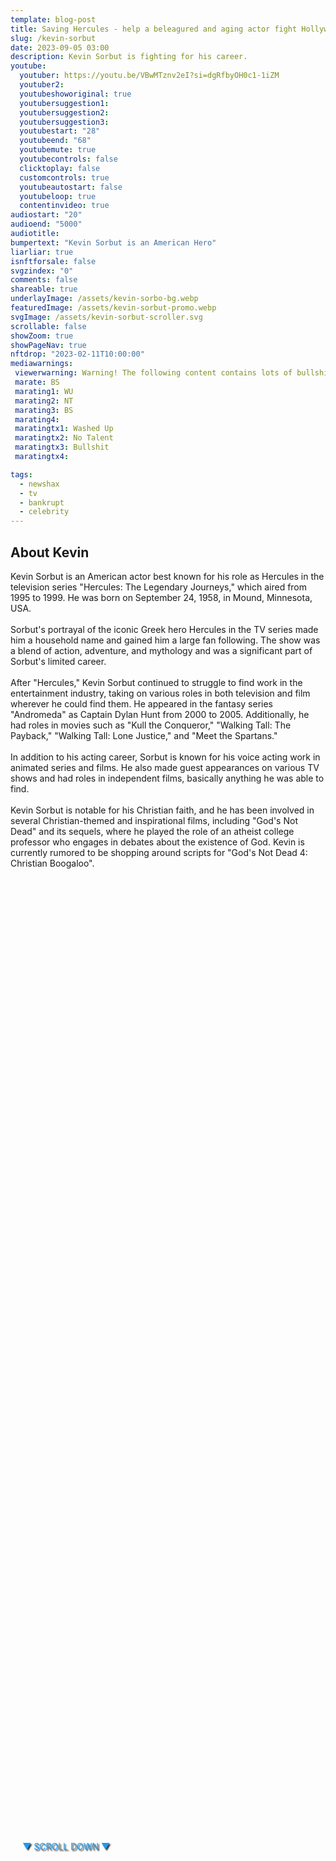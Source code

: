 ```yaml
---
template: blog-post
title: Saving Hercules - help a beleagured and aging actor fight Hollywood
slug: /kevin-sorbut
date: 2023-09-05 03:00
description: Kevin Sorbut is fighting for his career. 
youtube:
  youtuber: https://youtu.be/VBwMTznv2eI?si=dgRfbyOH0c1-1iZM
  youtuber2: 
  youtubeshoworiginal: true
  youtubersuggestion1:
  youtubersuggestion2:
  youtubersuggestion3:
  youtubestart: "28"
  youtubeend: "68"
  youtubemute: true
  youtubecontrols: false
  clicktoplay: false
  customcontrols: true
  youtubeautostart: false
  youtubeloop: true
  contentinvideo: true
audiostart: "20"
audioend: "5000"
audiotitle: 
bumpertext: "Kevin Sorbut is an American Hero"
liarliar: true
isnftforsale: false
svgzindex: "0"
comments: false
shareable: true
underlayImage: /assets/kevin-sorbo-bg.webp
featuredImage: /assets/kevin-sorbut-promo.webp
svgImage: /assets/kevin-sorbut-scroller.svg
scrollable: false
showZoom: true
showPageNav: true
nftdrop: "2023-02-11T10:00:00"
mediawarnings:
 viewerwarning: Warning! The following content contains lots of bullshit
 marate: BS
 marating1: WU
 marating2: NT
 marating3: BS
 marating4: 
 maratingtx1: Washed Up
 maratingtx2: No Talent
 maratingtx3: Bullshit
 maratingtx4: 

tags:
  - newshax
  - tv
  - bankrupt
  - celebrity
---
```



<style>

	  @keyframes question1 {
	0% {  opacity:0;}
	5%{ opacity:1;}
	45%{opacity:1;}
	51% {  opacity:0; }
	100% {  opacity:0;}
  }
  
  @keyframes bubbleBop1 {
	0% {  opacity:0;}
	5%{ opacity:1;}
	50%{opacity:1;}
	51% {  opacity:0; }
	100% {  opacity:0;}
  }


.bubble {
	position: relative;
	font-family: sans-serif;
	font-size: clamp(.7rem, 1.8vw, 2.4rem);
	line-height: 110%;
	min-width: 50vw;
	background: rgba(255, 255, 255, 1);
	text-shadow: 0 0 2x rgba(0, 0, 0, 1);
	border-radius: 40px;
	padding: 2vh 2vw;
	text-align: center;
	color: #000;
  filter:drop-shadow(0 0px 16px rgba(0, 0, 0, 1));
  }
  
  .bubble-bottom-left::before {
	content: "";
	width: 0px;
	height: 0px;
	position: absolute;
	border-left: 34px solid #fff;
	border-right: 8px solid transparent;
	border-top: 5px solid #fff;
	border-bottom: 40px solid transparent;
	left: 32px;
	bottom: -44px;
	opacity:1;
  }

  .bubble-bottom-right::before {
	content: "";
	width: 0px;
	height: 0px;
	position: absolute;
	border-right: 34px solid #fff;
	border-left: 8px solid transparent;
	border-top: 5px solid #fff;
	border-bottom: 40px solid transparent;
	right: 32px;
	bottom: -44px;
	opacity:1;
  }

 
  @media (max-width: 48rem) {
	.bubble{
		top:10% !important;
	}
	.bubble-bottom-right{top:13vh !important;}
  }

  
</style>

<div style="position:absolute; top:75vh; text-shadow:2px 2px 2px #333; color:#1D9BF0 !important; padding-left:2vw; animation:fadeout 4s forwards; animation-delay:4s;">
▼ SCROLL DOWN ▼
</div>

<div class="contentinside" style="position:relative; z-index:0; min-width:50%; height:auto;  padding:0; left:0; border:0px solid yellow; text-align:center;">


<!-- <object class="" style="position:absolute; z-index:0; height:auto; border:0px solid red;" class="" id="svg1" data="/assets/MyPillowGuy-4.svg" type="image/svg+xml" alt="animated content" title="animated content" ></object> -->

<!-- <img src="/assets/tv-crew-overlay2.webp" style="width:100vw; height:100vh; position:relative; z-index:1; min-width:50%; height:auto;  padding:0; left:0; border:0px solid yellow; text-align:center; ">



<div class="bubble bubble-bottom-left" style="position:absolute; width:; top:45%; left:15vw; display:flex; justify-content:center;backdrop-filter: blur(6px); font-size:110%;
animation: question1 8s ease-in;
animation-delay: 5s;
animation-direction: forwards;
animation-iteration-count:1;
opacity:0;">I'm worried about dying, and not becoming a good guy. </div>


<div class="bubble bubble-bottom-right" style="position:absolute; width:50vw; top:30%; right:20vw; display:block; justify-content:center; font-size:110%;backdrop-filter: blur(6px);
animation: bubbleBop1 5s ease-out;
animation-delay:7.5s;
animation-direction: forwards;
animation-iteration-count:1;
opacity:0;">Well, the good guy ALWAYS gets it in the
end... </div>


<div class="bubble bubble-bottom-left" style="position:absolute; width:; top:45%; left:15vw; display:flex; justify-content:center;backdrop-filter: blur(6px); font-size:110%;
animation: question1 5s ease-out;
animation-delay: 12s;
animation-direction: forwards;
animation-iteration-count:1;
opacity:0;">Yeah, I'm your Little Bitch... </div> -->



</div>


<!-- 
https://youtu.be/sg8v500u1PE?si=QNlvopOfQQt2UIgk
https://youtu.be/BSv-Q6pXih4?si=BTbBAnmgmfDXLs81
 -->

<div class="contentbody" style="position:relative; top:; z-index:; border:px solid blue; height:100%; margin-top:1%; text-align:left">
<h2>About Kevin</h2>
Kevin Sorbut is an American actor best known for his role as Hercules in the television series "Hercules: The Legendary Journeys," which aired from 1995 to 1999. He was born on September 24, 1958, in Mound, Minnesota, USA.
<br /><br />
Sorbut's portrayal of the iconic Greek hero Hercules in the TV series made him a household name and gained him a large fan following. The show was a blend of action, adventure, and mythology and was a significant part of Sorbut's limited career.
<br /><br />
After "Hercules," Kevin Sorbut continued to struggle to find work in the entertainment industry, taking on various roles in both television and film wherever he could find them. He appeared in the fantasy series "Andromeda" as Captain Dylan Hunt from 2000 to 2005. Additionally, he had roles in movies such as "Kull the Conqueror," "Walking Tall: The Payback," "Walking Tall: Lone Justice," and "Meet the Spartans."
<br /><br />
In addition to his acting career, Sorbut is known for his voice acting work in animated series and films. He also made guest appearances on various TV shows and had roles in independent films, basically anything he was able to find.
<br /><br />
Kevin Sorbut is notable for his Christian faith, and he has been involved in several Christian-themed and inspirational films, including "God's Not Dead" and its sequels, where he played the role of an atheist college professor who engages in debates about the existence of God. Kevin is currently rumored to be shopping around scripts for "God's Not Dead 4: Christian Boogaloo".


<br /><br />

<!-- ### So, what do you think of Kevin Sorbut? -->



</div>
